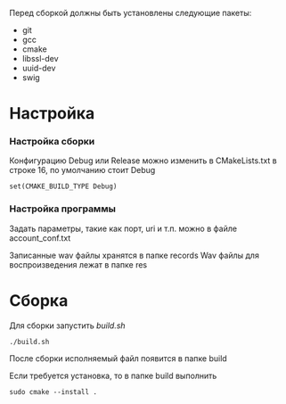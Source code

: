 Перед сборкой должны быть установлены следующие пакеты:

* git
* gcc
* cmake
* libssl-dev
* uuid-dev
* swig

# Настройка
### Настройка сборки

Конфигурацию Debug или Release можно изменить в CMakeLists.txt в строке 16, по умолчанию стоит Debug
```
set(CMAKE_BUILD_TYPE Debug)
```

### Настройка программы
Задать параметры, такие как порт, uri и т.п. можно в файле account_conf.txt

Записанные wav файлы хранятся в папке records
Wav файлы для воспроизведения лежат в папке res

# Сборка

Для сборки запустить _build.sh_
```
./build.sh
```

После сборки исполняемый файл появится в папке build

Если требуется установка, то в папке build выполнить
```
sudo cmake --install .
```
